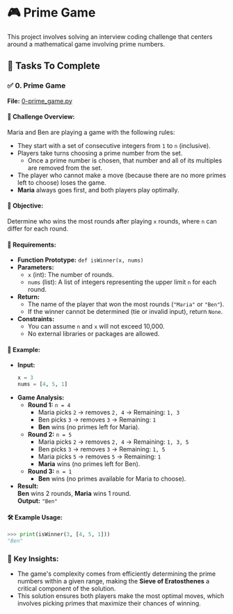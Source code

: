 # 🎮 **Prime Game**

This project involves solving an interview coding challenge that centers around a mathematical game involving prime numbers.

## 📝 **Tasks To Complete**

### ✅ **0. Prime Game**  
**File:** [0-prime_game.py](0-prime_game.py)

#### 📖 **Challenge Overview:**
Maria and Ben are playing a game with the following rules:

- They start with a set of consecutive integers from `1` to `n` (inclusive).
- Players take turns choosing a prime number from the set.
  - Once a prime number is chosen, that number and all of its multiples are removed from the set.
- The player who cannot make a move (because there are no more primes left to choose) loses the game.
- **Maria** always goes first, and both players play optimally.

#### 🎯 **Objective:**
Determine who wins the most rounds after playing `x` rounds, where `n` can differ for each round.

#### 🚦 **Requirements:**
- **Function Prototype:** `def isWinner(x, nums)`
- **Parameters:**
  - `x` (int): The number of rounds.
  - `nums` (list): A list of integers representing the upper limit `n` for each round.
- **Return:**
  - The name of the player that won the most rounds (`"Maria"` or `"Ben"`).
  - If the winner cannot be determined (tie or invalid input), return `None`.
- **Constraints:**
  - You can assume `n` and `x` will not exceed 10,000.
  - No external libraries or packages are allowed.

#### 🧩 **Example:**
- **Input:**  
  ```python
  x = 3
  nums = [4, 5, 1]
  ```
- **Game Analysis:**
  - **Round 1:** `n = 4`
    - Maria picks `2` → removes `2, 4` → Remaining: `1, 3`
    - Ben picks `3` → removes `3` → Remaining: `1`
    - **Ben** wins (no primes left for Maria).
  - **Round 2:** `n = 5`
    - Maria picks `2` → removes `2, 4` → Remaining: `1, 3, 5`
    - Ben picks `3` → removes `3` → Remaining: `1, 5`
    - Maria picks `5` → removes `5` → Remaining: `1`
    - **Maria** wins (no primes left for Ben).
  - **Round 3:** `n = 1`
    - **Ben** wins (no primes available for Maria to choose).
- **Result:**  
  **Ben** wins 2 rounds, **Maria** wins 1 round.  
  **Output:** `"Ben"`

#### 🛠 **Example Usage:**
```python
>>> print(isWinner(3, [4, 5, 1]))
"Ben"
```

### 📌 **Key Insights:**
- The game's complexity comes from efficiently determining the prime numbers within a given range, making the **Sieve of Eratosthenes** a critical component of the solution.
- This solution ensures both players make the most optimal moves, which involves picking primes that maximize their chances of winning.

